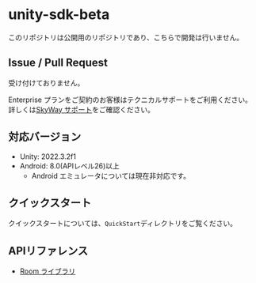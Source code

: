 # unity-sdk-beta

このリポジトリは公開用のリポジトリであり、こちらで開発は行いません。

## Issue / Pull Request

受け付けておりません。

Enterprise プランをご契約のお客様はテクニカルサポートをご利用ください。
詳しくは[SkyWay サポート](https://support.skyway.ntt.com/hc/ja)をご確認ください。

## 対応バージョン

- Unity: 2022.3.2f1
- Android: 8.0(APIレベル26)以上
  - Android エミュレータについては現在非対応です。

## クイックスタート

クイックスタートについては、`QuickStart`ディレクトリをご覧ください。

## APIリファレンス

- [Room ライブラリ](https://unity-sdk.api-reference.skyway.ntt.com/)
